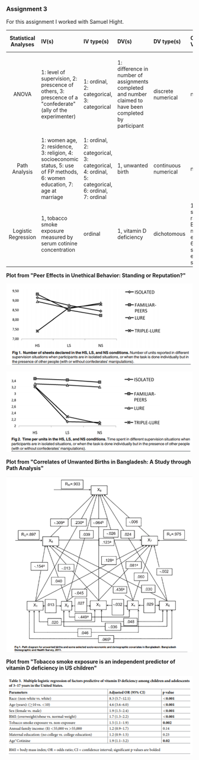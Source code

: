 ### Assignment 3

For this assignment I worked with Samuel Hight.

| **Statistical Analyses**	|  **IV(s)**  |  **IV type(s)** |  **DV(s)**  |  **DV type(s)**  |  **Control Var** | **Control Var type**  | **Question to be answered** | **_H0_** | **alpha** | **link to paper**| 
|:----------:|:----------|:------------|:-------------|:-------------|:------------|:------------- |:------------------|:----:|:-------:|:-------|
ANOVA	| 1: level of supervision, 2: prescence of others, 3: prescence of a "confederate" (ally of the experimenter) | 1: ordinal, 2: categorical, 3: categorical | 1: difference in number of assignments completed and number claimed to have been completed by participant | discrete numerical | none | none | Do participants under less supervision or who witness close associates tend to cheat more often on incetivized tasks? | Difference in assignments completed and claimed, test group <= Difference in assignments completed and claimed, control group | 0.01 | [Peer Effects in Unethical Behavior: Standing or Reputation?](https://journals.plos.org/plosone/article?id=10.1371/journal.pone.0122305) |
Path Analysis	| 1: women age, 2: residence, 3: religion, 4: socioeconomic status, 5: use of FP methods, 6: women education, 7: age at marriage | 1: ordinal, 2: categorical, 3: categorical, 4: ordinal, 5: categorical, 6: ordinal, 7: ordinal | 1, unwanted birth | continuous numerical | none | none | Determine the direct, indirect and total effects of socio-demographic factors on unwanted births | direct, indirect and total effect (coefficients) for each IV = 0 | 0.05 | [Correlates of Unwanted Births in Bangladesh: A Study through Path Analysis](https://journals.plos.org/plosone/article?id=10.1371/journal.pone.0164007) |
| Logistic Regression |1, tobacco smoke exposure measured by serum cotinine concentration|ordinal|1, vitamin D deficiency|dichotomous|1: age, 2: sex, 3: race, 4: BMI, 5: maternal education, 6: family socio-economic status|1: ordinal, 2: categorical, 3: categorical, 4: ordinal, 5: ordinal, 6: ordinal| Does tobacco smoke exposure increase the prevalence of vitamin D deficiency in US children? |Effect of tobacco smoke exposure (coefficient) = 0|0.05|[Tobacco smoke exposure is an independent predictor of vitamin D deficiency in US children](https://journals.plos.org/plosone/article?id=10.1371/journal.pone.0205342)|

**Plot from "Peer Effects in Unethical Behavior: Standing or Reputation?"**

![Peer Effects in Unethical Behavior: Standing or Reputation?](plots/anova_1.PNG)

![Peer Effects in Unethical Behavior: Standing or Reputation?](plots/anova_2.PNG)

**Plot from "Correlates of Unwanted Births in Bangladesh: A Study through Path Analysis"**

![Correlates of Unwanted Births in Bangladesh: A Study through Path Analysis](plots/path_analysis.PNG)

**Plot from "Tobacco smoke exposure is an independent predictor of vitamin D deficiency in US children"**

![Tobacco smoke exposure is an independent predictor of vitamin D deficiency in US children](plots/logistic.PNG)
